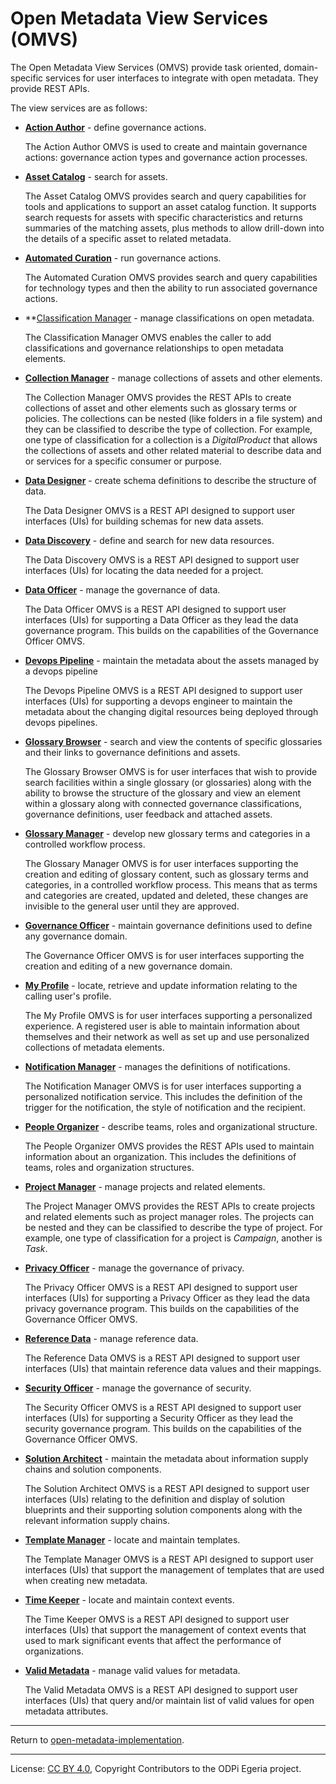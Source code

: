 <!-- SPDX-License-Identifier: CC-BY-4.0 -->
<!-- Copyright Contributors to the ODPi Egeria project. -->
  

# Open Metadata View Services (OMVS)

The Open Metadata View Services (OMVS) provide task oriented, domain-specific services for user interfaces to integrate with open metadata.  They provide REST APIs.

The view services are as follows:

* **[Action Author](action-author)** - define governance actions.

  The Action Author OMVS is used to create and maintain governance actions: governance action types and governance action processes.

* **[Asset Catalog](asset-catalog)** - search for assets.

  The Asset Catalog OMVS provides search and query capabilities for tools and applications to support an asset catalog function. It supports search requests for assets with specific characteristics and returns summaries of the matching assets, plus methods to allow drill-down into the details of a specific asset to related metadata.

* **[Automated Curation](automated-curation)** - run governance actions.

  The Automated Curation OMVS provides search and query capabilities for technology types and then the ability to run associated governance actions.

* **[Classification Manager](classification-manager) - manage classifications on open metadata.

  The Classification Manager OMVS enables the caller to add classifications and governance relationships to open metadata elements.

* **[Collection Manager](collection-manager)** - manage collections of assets and other elements.

  The Collection Manager OMVS provides the REST APIs to create collections of asset and other elements such as glossary terms or policies.  The collections can be nested (like folders in a file system) and they can be classified to describe the type of collection.  For example, one type of classification for a collection is a *DigitalProduct* that allows the collections of assets and other related material to describe data and or services for a specific consumer or purpose.

* **[Data Designer](data-designer)** - create schema definitions to describe the structure of data.

  The Data Designer OMVS is a REST API designed to support user interfaces (UIs) for building schemas for new data assets.

* **[Data Discovery](data-discovery)** - define and search for new data resources.

  The Data Discovery OMVS is a REST API designed to support user interfaces (UIs) for locating the data needed for a project.

* **[Data Officer](data-officer)** - manage the governance of data.

  The Data Officer OMVS is a REST API designed to support user interfaces (UIs) for supporting a Data Officer as they lead the data governance program.  This builds on the capabilities of the Governance Officer OMVS.

* **[Devops Pipeline](devops-pipeline)** - maintain the metadata about the assets managed by a devops pipeline

  The Devops Pipeline OMVS is a REST API designed to support user interfaces (UIs) for supporting a devops engineer to maintain the metadata about the changing digital resources being deployed through devops pipelines.

* **[Glossary Browser](glossary-browser)** - search and view the contents of specific glossaries and their links to governance definitions and assets.

  The Glossary Browser OMVS is for user interfaces that wish to provide search facilities within a single glossary (or glossaries) along with the ability to browse the structure of the glossary and view an element within a glossary along with connected governance classifications, governance definitions, user feedback and attached assets.

* **[Glossary Manager](glossary-manager)** - develop new glossary terms and categories in a controlled workflow process.

  The Glossary Manager OMVS is for user interfaces supporting the creation and editing of glossary content, such as glossary terms and categories, in a controlled workflow process.  This means that as terms and categories are created, updated and deleted, these changes are invisible to the general user until they are approved.

* **[Governance Officer](governance-officer)** - maintain governance definitions used to define any governance domain.

  The Governance Officer OMVS is for user interfaces supporting the creation and editing of a new governance domain.

* **[My Profile](my-profile)** - locate, retrieve and update information relating to the calling user's profile.

  The My Profile OMVS is for user interfaces supporting a personalized experience.  A registered user is able to maintain information about themselves and their network as well as set up and use personalized collections of metadata elements.

* **[Notification Manager](notification-manager)** - manages the definitions of notifications.

  The Notification Manager OMVS is for user interfaces supporting a personalized notification service.  This includes the definition of the trigger for the notification, the style of notification and the recipient.

* **[People Organizer](people-organizer)** - describe teams, roles and organizational structure.

  The People Organizer OMVS provides the REST APIs used to maintain information about an organization.  This includes the definitions of teams, roles and organization structures.

* **[Project Manager](project-manager)** - manage projects and related elements.

  The Project Manager OMVS provides the REST APIs to create projects and related elements such as project manager roles.  The projects can be nested and they can be classified to describe the type of project.  For example, one type of classification for a project is *Campaign*, another is *Task*.

* **[Privacy Officer](data-officer)** - manage the governance of privacy.

  The Privacy Officer OMVS is a REST API designed to support user interfaces (UIs) for supporting a Privacy Officer as they lead the data privacy governance program.  This builds on the capabilities of the Governance Officer OMVS.

* **[Reference Data](reference-data)** - manage reference data.

  The Reference Data OMVS is a REST API designed to support user interfaces (UIs) that maintain reference data values and their mappings.

* **[Security Officer](security-officer)** - manage the governance of security.

  The Security Officer OMVS is a REST API designed to support user interfaces (UIs) for supporting a Security Officer as they lead the security governance program.  This builds on the capabilities of the Governance Officer OMVS.

* **[Solution Architect](solution-architect)** - maintain the metadata about information supply chains and solution components.

  The Solution Architect OMVS is a REST API designed to support user interfaces (UIs) relating to the definition and display of solution blueprints and their supporting solution components along with the relevant information supply chains.

* **[Template Manager](template-manager)** - locate and maintain templates.

  The Template Manager OMVS is a REST API designed to support user interfaces (UIs) that support the management of templates that are used when creating new metadata.

* **[Time Keeper](time-keeper)** - locate and maintain context events.

  The Time Keeper OMVS is a REST API designed to support user interfaces (UIs) that support the management of context events that used to mark significant events that affect the performance of organizations.

* **[Valid Metadata](reference-data)** - manage valid values for metadata.

  The Valid Metadata OMVS is a REST API designed to support user interfaces (UIs) that query and/or maintain list of valid values for open metadata attributes.

----
Return to [open-metadata-implementation](..).



----
License: [CC BY 4.0](https://creativecommons.org/licenses/by/4.0/),
Copyright Contributors to the ODPi Egeria project.
